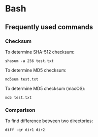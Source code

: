 # Bash

## Frequently used commands

### Checksum

To determine SHA-512 checksum:

```
shasum -a 256 test.txt
```

To determine MD5 checksum:

```
md5sum test.txt
```

To determine MD5 checksum (macOS):

```
md5 test.txt
```

### Comparison

To find difference between two directories:

```
diff -qr dir1 dir2
```
